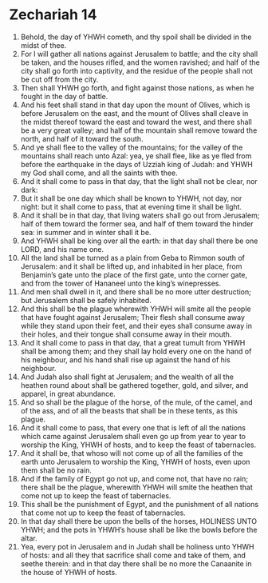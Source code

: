 ﻿# Zechariah 14
1. Behold, the day of YHWH cometh, and thy spoil shall be divided in the midst of thee. 
2. For I will gather all nations against Jerusalem to battle; and the city shall be taken, and the houses rifled, and the women ravished; and half of the city shall go forth into captivity, and the residue of the people shall not be cut off from the city. 
3. Then shall YHWH go forth, and fight against those nations, as when he fought in the day of battle. 
4.  And his feet shall stand in that day upon the mount of Olives, which is before Jerusalem on the east, and the mount of Olives shall cleave in the midst thereof toward the east and toward the west, and there shall be a very great valley; and half of the mountain shall remove toward the north, and half of it toward the south. 
5. And ye shall flee to the valley of the mountains; for the valley of the mountains shall reach unto Azal: yea, ye shall flee, like as ye fled from before the earthquake in the days of Uzziah king of Judah: and YHWH my God shall come, and all the saints with thee. 
6. And it shall come to pass in that day, that the light shall not be clear, nor dark: 
7. But it shall be one day which shall be known to YHWH, not day, nor night: but it shall come to pass, that at evening time it shall be light. 
8. And it shall be in that day, that living waters shall go out from Jerusalem; half of them toward the former sea, and half of them toward the hinder sea: in summer and in winter shall it be. 
9. And YHWH shall be king over all the earth: in that day shall there be one LORD, and his name one. 
10. All the land shall be turned as a plain from Geba to Rimmon south of Jerusalem: and it shall be lifted up, and inhabited in her place, from Benjamin’s gate unto the place of the first gate, unto the corner gate, and from the tower of Hananeel unto the king’s winepresses. 
11. And men shall dwell in it, and there shall be no more utter destruction; but Jerusalem shall be safely inhabited. 
12.  And this shall be the plague wherewith YHWH will smite all the people that have fought against Jerusalem; Their flesh shall consume away while they stand upon their feet, and their eyes shall consume away in their holes, and their tongue shall consume away in their mouth. 
13. And it shall come to pass in that day, that a great tumult from YHWH shall be among them; and they shall lay hold every one on the hand of his neighbour, and his hand shall rise up against the hand of his neighbour. 
14. And Judah also shall fight at Jerusalem; and the wealth of all the heathen round about shall be gathered together, gold, and silver, and apparel, in great abundance. 
15. And so shall be the plague of the horse, of the mule, of the camel, and of the ass, and of all the beasts that shall be in these tents, as this plague. 
16.  And it shall come to pass, that every one that is left of all the nations which came against Jerusalem shall even go up from year to year to worship the King, YHWH of hosts, and to keep the feast of tabernacles. 
17. And it shall be, that whoso will not come up of all the families of the earth unto Jerusalem to worship the King, YHWH of hosts, even upon them shall be no rain. 
18. And if the family of Egypt go not up, and come not, that have no rain; there shall be the plague, wherewith YHWH will smite the heathen that come not up to keep the feast of tabernacles. 
19. This shall be the punishment of Egypt, and the punishment of all nations that come not up to keep the feast of tabernacles. 
20.  In that day shall there be upon the bells of the horses, HOLINESS UNTO YHWH; and the pots in YHWH’s house shall be like the bowls before the altar. 
21. Yea, every pot in Jerusalem and in Judah shall be holiness unto YHWH of hosts: and all they that sacrifice shall come and take of them, and seethe therein: and in that day there shall be no more the Canaanite in the house of YHWH of hosts. 
